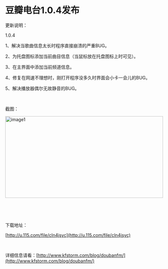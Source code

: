 # 豆瓣电台1.0.4发布

更新说明：

1.0.4

1、解决当歌曲信息太长时程序直接崩溃的严重BUG。

2、为托盘图标添加当前曲目信息（当鼠标放在托盘图标上时可见）。

3、在主界面中添加当前频道信息。

4、修复在网速不理想时，刚打开程序没多久时界面会小卡一会儿的BUG。

5、解决播放器偶尔无故静音的BUG。

&#160;

截图：

[<img style="background-image: none; border-bottom: 0px; border-left: 0px; padding-left: 0px; padding-right: 0px; display: inline; border-top: 0px; border-right: 0px; padding-top: 0px" title="image1" border="0" alt="image1" src="/attachment/upblog/images/1.0.4_130D2/image1_thumb.jpg" width="500" height="260" />](/attachment/upblog/images/1.0.4_130D2/image1.jpg)

&#160;

&#160;

下载地址：

[http://u.115.com/file/cln4jsyc](http://u.115.com/file/cln4jsyc)

&#160;

详细信息请看：[http://www.kfstorm.com/blog/doubanfm/](http://www.kfstorm.com/blog/doubanfm/)
